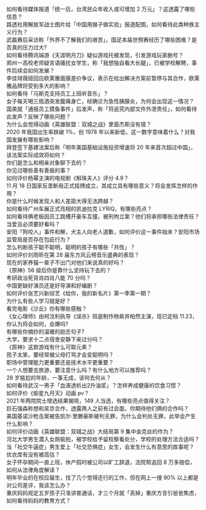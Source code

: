如何看待媒体报道「统一后，台湾民众年收入或可增加 2 万元」？这透露了哪些信息？  
路透社用解放军战士图片给「中国用猴子做实验」报道配图，如何看待此类种族主义行为？  
武磊赛后采访称「外界不了解我们的艰苦」，国足本届世预赛经历了哪些困难？是否真的压力过大?  
如何看待腾讯端游《天涯明月刀》疑似游戏托被发现，引发游戏玩家删号？  
郑州一高校老师疑言语骚扰女学生，称「我想独自看大长腿」，已被学校解聘，事件后续会如何发展？  
李佳琦薇娅回应欧莱雅面膜差价争议，表示在给出解决方案前暂停与其合作，欧莱雅品牌将受到多大的影响？  
如何看待「马斯克支持员工上班听音乐」？  
女子每天喝三瓶酒突发腹痛身亡，经确诊为急性胰腺炎，为何会出现这一情况？  
国美就「通报员工摸鱼事件」后发声，称「将追究内部文件外泄责任」，如何看待此发声？反映了哪些问题？  
为什么会觉得动画《英雄联盟：双城之战》里面杰斯没有错？  
2020 年我国出生率跌破 1%，创 1978 年以来新低，这一数字意味着什么？对我国发展有哪些影响？  
拜登签下基建法案后称「明年美国基础设施投资增速将 20 年来首次超过中国」，该法案实际成效将如何？  
你们是怎么和相亲对象聊下去的？  
你见过哪些善有善报的事？  
如何评价杨幂主演的电视剧《斛珠夫人》评分 4.9？  
11 月 18 日国家反垄断局正式挂牌成立，其成立具有哪些意义？将会发挥怎样的作用？  
你是什么时候发现人和人差距大得无法跨越？  
如何看待广州车展正式亮相的凯迪拉克 LYRIQ，有哪些亮点？  
如何看待俩老板因员工跳槽开豪车互撞，被刑拘立案？他们将承担哪些法律责任？  
当爱豆必须要好看吗？  
安阳「狗咬人」事件和解，犬主人向老人道歉，如何评价这一事件始末？安阳市场监管局是否存在包庇行为？  
怎么判断孩子聪不聪明，聪明的孩子有哪些「共性」？  
如何评价刘雨昕在第 28 届东方风云榜音乐盛典的表现？  
现在的家养猫一辈子不出门对他们来说真的好吗？  
《原神》56 级后你是靠什么坚持玩下去的？  
考研政治死背肖四肖八能 70 分吗？  
中国更缺好演员还是好导演和好编剧？  
如何评价张艺兴新综艺《给你，我的新名片》第一季第一期？  
为什么有些人学习就是好？  
看完电影《沙丘》你有哪些感触？  
《女心理师》由柯汶利执导《误杀》班底制作杨紫井柏然主演，现已定档 11.23，你认为将会如何，会爆吗?  
有哪些你摘抄的温暖的励志句子?  
大学，要求十二点宿舍安静下来过分吗？  
《原神》这款游戏有什么可取元素？  
孩子太笨，要经常被父母打骂才会变聪明吗？  
职场中管理能力更重要还是技术水平更重要？  
一个人想要去旅游，要注意什么吗？有什么地方可以推荐吗？  
28 岁尴尬的年龄，一事无成，该何去何从？  
如何看待武汉一男子「血液透析出2升油浆」？怎样养成健康的饮食习惯？  
如何评价《偷星九月天》动画 pv？  
2021 年两院院士增选结果揭晓，149 人当选，有哪些亮点值得关注？  
巨石强森称想和吴京合作，透露两人之前有过会面，你期待他们俩的合作吗？  
美国基诺沙枪击案被告凯尔·里滕豪斯被判无罪，为什么会判处无罪，此举会产生什么影响？  
如何评价动画《英雄联盟：双城之战》大结局第 9 集中金克丝的作为？  
河北大学男生潜入女厕偷拍，被学校给予留校察看处分，学校的处理方法合适吗？  
当「社交牛逼症」男生爱上「社交恐惧症」女生，会发生什么有意思的故事呢？  
优衣库有没有被高估？  
女子怀孕期间一直上班，休产假时被公司以旷工辞退，法院帮追回 8 万多赔偿，如何从法律角度解读？  
明年毕业的在校应届生，找了几个觉得还行的工作，但在网上一搜 90% 以上都是对公司差评，我该怎么办？  
重庆妈妈规定五岁孩子只准讲普通话，才三个月就「丢掉」重庆方言引爸爸焦虑，如何看待妈妈的教育方式？  

